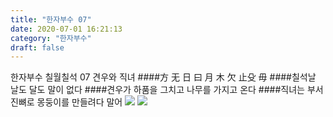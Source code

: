 ```yaml
---
title: "한자부수 07"
date: 2020-07-01 16:21:13
category: "한자부수"
draft: false
---
```


한자부수 칠월칠석
07 견우와 직녀 
####方 无 日 曰 月 木 欠 止殳 毋
####칠석날 날도 달도 말이 없다
####견우가 하품을 그치고 나무를 가지고 온다
####직녀는 부서진뼈로 몽둥이를 만들려다 말어
![](https://i.ibb.co/SsY0kw8/2020-07-01-3-47-08.png)
![](https://i.ibb.co/R2RSLL6/2020-07-01-11-27-53.png)
<!--stackedit_data:
eyJoaXN0b3J5IjpbLTIwMTkyMzQ5NzMsMjAwMjY5ODI5NSwxNz
k1Njg0MjYsLTQzODU4Mzc3OV19
-->